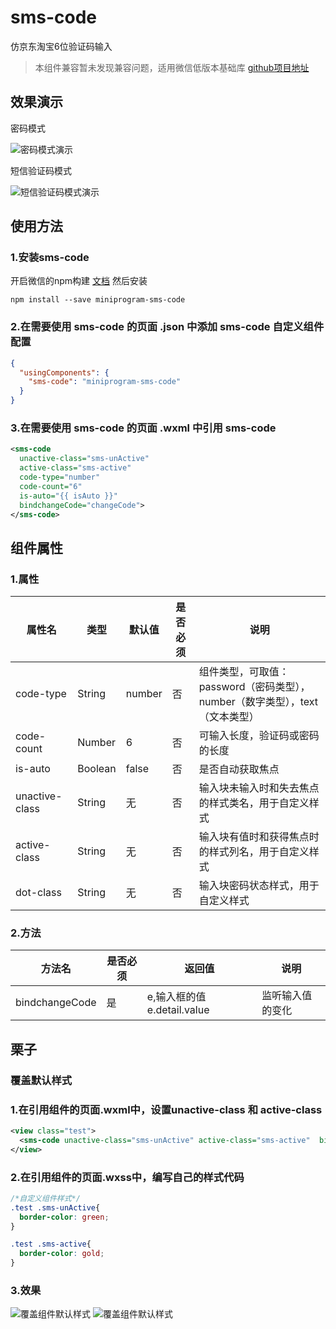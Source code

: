 # sms-code
仿京东淘宝6位验证码输入
>本组件兼容暂未发现兼容问题，适用微信低版本基础库
[github项目地址](https://github.com/weapp-commponent/sms-code)
## 效果演示
密码模式

![密码模式演示](docs/password_test.gif)

短信验证码模式

![短信验证码模式演示](docs/number_test.gif)

## 使用方法
### 1.安装sms-code
开启微信的npm构建 [文档](https://developers.weixin.qq.com/miniprogram/dev/devtools/npm.html)
然后安装
```
npm install --save miniprogram-sms-code
```
### 2.在需要使用 sms-code 的页面 .json 中添加 sms-code 自定义组件配置
```json
{
  "usingComponents": {
    "sms-code": "miniprogram-sms-code"
  }
}
```
### 3.在需要使用 sms-code 的页面 .wxml 中引用 sms-code
```xml
<sms-code
  unactive-class="sms-unActive"
  active-class="sms-active"
  code-type="number"
  code-count="6"
  is-auto="{{ isAuto }}"
  bindchangeCode="changeCode">
</sms-code>
```

## 组件属性
### 1.属性
| 属性名                   | 类型         | 默认值                    | 是否必须    | 说明                                        |
|-------------------------|--------------|---------------------------|------------|---------------------------------------------|
| code-type               | String       | number                    | 否          | 组件类型，可取值：password（密码类型），number（数字类型），text（文本类型）|                      |
| code-count              | Number       | 6                         | 否          | 可输入长度，验证码或密码的长度                        |
| is-auto                 | Boolean      | false                     | 否          | 是否自动获取焦点 |
| unactive-class          | String       | 无                        | 否          | 输入块未输入时和失去焦点的样式类名，用于自定义样式|
| active-class            | String       | 无                        | 否          | 输入块有值时和获得焦点时的样式列名，用于自定义样式|
| dot-class               | String       | 无                        | 否          | 输入块密码状态样式，用于自定义样式|

### 2.方法
| 方法名                  |  是否必须    | 返回值                    | 说明                                        |
|-------------------------|------------- |---------------------------|---------------------------------------------|
| bindchangeCode          |  是          |e,输入框的值 e.detail.value| 监听输入值的变化                              |

## 栗子
### 覆盖默认样式
### 1.在引用组件的页面.wxml中，设置unactive-class 和 active-class
```xml
<view class="test">
  <sms-code unactive-class="sms-unActive" active-class="sms-active"  bindchangeCode="changeCode"></sms-code>
</view>
```
### 2.在引用组件的页面.wxss中，编写自己的样式代码
```css
/*自定义组件样式*/
.test .sms-unActive{
  border-color: green;
}

.test .sms-active{
  border-color: gold;
}
```
### 3.效果
![覆盖组件默认样式](docs/diyclass_test.gif)
![覆盖组件默认样式](docs/diyclass_test2.gif)
